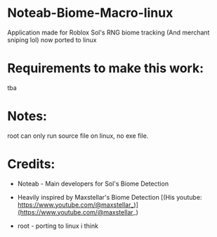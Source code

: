 # Noteab-Biome-Macro-linux
Application made for Roblox Sol's RNG biome tracking (And merchant sniping lol)
now ported to linux

# Requirements to make this work:
tba

# Notes:
root can only run source file on linux, no exe file.

# Credits:
- Noteab - Main developers for Sol's Biome Detection
- Heavily inspired by Maxstellar's Biome Detection [(His youtube: https://www.youtube.com/@maxstellar_)](https://www.youtube.com/@maxstellar_)



- root - porting to linux i think
